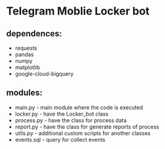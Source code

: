 # Telegram Moblie Locker bot

## dependences:
- requests
- pandas
- numpy
- matplotlib
- google-cloud-bigquery

## modules:
- main.py - main module where the code is executed
- locker.py - have the Locker_bot class
- process.py - have the class for process data
- report.py - have the class for generate reports of process
- utils.py - additional custom scripts for another classes
- events.sql - query for collect events
